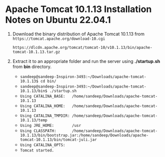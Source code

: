 #  Apache Tomcat 10.1.13 Installation Notes on Ubuntu 22.04.1

1. Download the binary distribution of Apache Tomcat 10.1.13 from `https://tomcat.apache.org/download-10.cgi`

   `https://dlcdn.apache.org/tomcat/tomcat-10/v10.1.13/bin/apache-tomcat-10.1.13.tar.gz`


2. Extract it to an appropriate folder and run the server using **./startup.sh** from **bin** directory.

   - `sandeep@sandeep-Inspiron-3493:~/Downloads/apache-tomcat-10.1.13$ cd bin/`
   - `sandeep@sandeep-Inspiron-3493:~/Downloads/apache-tomcat-10.1.13/bin$ ./startup.sh` 
   - `Using CATALINA_BASE:   /home/sandeep/Downloads/apache-tomcat-10.1.13`
   - `Using CATALINA_HOME:   /home/sandeep/Downloads/apache-tomcat-10.1.13`
   - `Using CATALINA_TMPDIR: /home/sandeep/Downloads/apache-tomcat-10.1.13/temp`
   - `Using JRE_HOME:        /usr`
   - `Using CLASSPATH:       /home/sandeep/Downloads/apache-tomcat-10.1.13/bin/bootstrap.jar:/home/sandeep/Downloads/apache-tomcat-10.1.13/bin/tomcat-juli.jar`
   - `Using CATALINA_OPTS:`   
   - `Tomcat started.`
